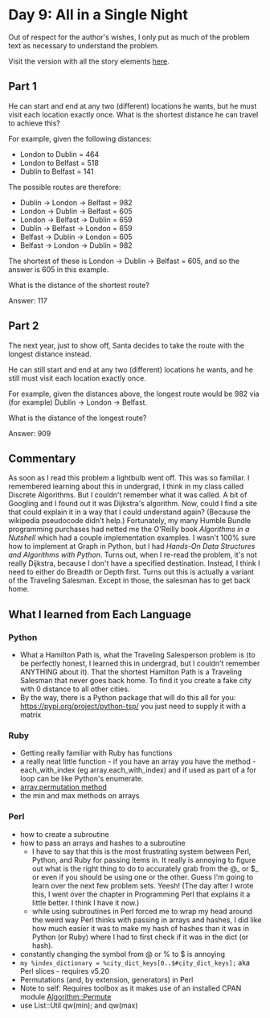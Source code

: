 # Day 9: All in a Single Night

Out of respect for the author's wishes, I only put as much of the problem text as necessary to understand the problem.

Visit the version with all the story elements [here](https://adventofcode.com/2015/day/9).


## Part 1

He can start and end at any two (different) locations he wants, but he must visit each location exactly once. What is the shortest distance he can travel to achieve this?

For example, given the following distances:

- London to Dublin = 464
- London to Belfast = 518
- Dublin to Belfast = 141

The possible routes are therefore:

- Dublin -> London -> Belfast = 982
- London -> Dublin -> Belfast = 605
- London -> Belfast -> Dublin = 659
- Dublin -> Belfast -> London = 659
- Belfast -> Dublin -> London = 605
- Belfast -> London -> Dublin = 982

The shortest of these is London -> Dublin -> Belfast = 605, and so the answer is 605 in this example.

What is the distance of the shortest route?

Answer: 117

## Part 2

The next year, just to show off, Santa decides to take the route with the longest distance instead.

He can still start and end at any two (different) locations he wants, and he still must visit each location exactly once.

For example, given the distances above, the longest route would be 982 via (for example) Dublin -> London -> Belfast.

What is the distance of the longest route?

Answer: 909 


## Commentary
As soon as I read this problem a lightbulb went off. This was so familiar. I remembered learning about this in undergrad, I think in my class called Discrete Algorithms. But I couldn't remember what it was called. A bit of Googling and I found out it was 
Dijkstra's algorithm. Now, could I find a site that could explain it in a way that I could understand again? (Because the wikipedia pseudocode didn't help.) Fortunately, my many Humble Bundle programming purchases had netted me the O'Reilly book _Algorithms in a Nutshell_ which had a couple implementation examples. I wasn't 100% sure how to implement at Graph in Python, but I had _Hands-On Data Structures and Algorithms with Python_. Turns out, when I re-read the problem, it's not really Dijkstra, because I don't have a specified destination. Instead, I think I need to either do Breadth or Depth first. Turns out this is actually a variant of the Traveling Salesman. Except in those, the salesman has to get back home. 


## What I learned from Each Language

### Python
- What a Hamilton Path is, what the Traveling Salesperson problem is (to be perfectly honest, I learned this in undergrad, but I couldn't remember ANYTHING about it). That the shortest Hamilton Path is a Traveling Salesman that never goes back home. To find it you create a fake city with 0 distance to all other cities.
- By the way, there is a Python package that will do this all for you: https://pypi.org/project/python-tsp/ you just need to supply it with a matrix

### Ruby
- Getting really familiar with Ruby has functions
- a really neat little function - if you have an array you have the method - each_with_index (eg array.each_with_index) and if used as part of a for loop can be like Python's enumerate. 
- [array.permutation method](https://www.rubydoc.info/stdlib/core/Array:permutation)
- the min and max methods on arrays

### Perl
- how to create a subroutine
- how to pass an arrays and hashes to a subroutine
    - I have to say that this is the most frustrating system between Perl, Python, and Ruby for passing items in. It really is annoying to figure out what is the right thing to do to accurately grab from the @_ or $_ or even if you should be using one or the other. Guess I'm going to learn over the next few problem sets. Yeesh! (The day after I wrote this, I went over the chapter in Programming Perl that explains it a little better. I think I have it now.)
    - while using subroutines in Perl forced me to wrap my head around the weird way Perl thinks with passing in arrays and hashes, I did like how much easier it was to make my hash of hashes than it was in Python (or Ruby) where I had to first check if it was in the dict (or hash). 
- constantly changing the symbol from @ or % to $ is annoying
- ```my %index_dictionary = %city_dict_keys[0..$#city_dict_keys];``` aka Perl slices - requires v5.20
- Permutations (and, by extension, generators) in Perl
- Note to self: Requires toolbox as it makes use of an installed CPAN module [Algorithm::Permute](https://metacpan.org/pod/Algorithm::Permute)
- use List::Util qw(min); and qw(max)

